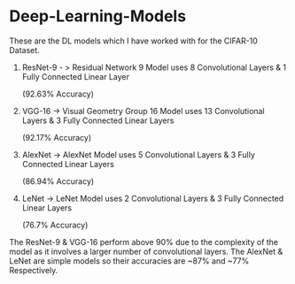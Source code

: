 # Deep-Learning-Models

These are the DL models which I have worked with for the CIFAR-10 Dataset.

1. ResNet-9 - > Residual Network 9 Model uses 8 Convolutional Layers & 1 Fully Connected Linear Layer 

   (92.63% Accuracy)

2. VGG-16 -> Visual Geometry Group 16 Model uses 13 Convolutional Layers & 3 Fully Connected Linear Layers 

   (92.17% Accuracy)

3. AlexNet -> AlexNet Model uses 5 Convolutional Layers & 3 Fully Connected Linear Layers 

   (86.94% Accuracy)

4. LeNet -> LeNet Model uses 2 Convolutional Layers & 3 Fully Connected Linear Layers 

   (76.7% Accuracy)

The ResNet-9 & VGG-16 perform above 90% due to the complexity of the model as it involves a larger number of convolutional layers. The AlexNet & LeNet are simple models so their accuracies are ~87% and ~77% Respectively.
